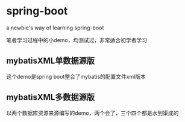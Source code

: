# spring-boot
a newbie's way of learning spring-boot

笔者学习过程中的小demo，均测试过，非常适合初学者学习

## mybatisXML单数据源版
这个demo是spring boot整合了mybatis的配置文件xml版本

## mybatisXML多数据源版
以两个数据库资源来源编写的demo，两个会了，三个四个都是水到渠成的
